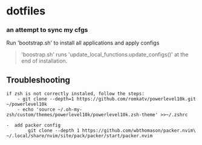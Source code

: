 # dotfiles
### an attempt to sync my cfgs 

Run 'bootstrap.sh' to install all applications and apply configs

> 'boostrap.sh' runs 'update_local_functions.update_configs()' at the end of installation.


## Troubleshooting
```
if zsh is not correctly instaled, follow the steps:
    - git clone --depth=1 https://github.com/romkatv/powerlevel10k.git ~/powerlevel10k
    - echo 'source ~/.oh-my-zsh/custom/themes/powerlevel10k/powerlevel10k.zsh-theme' >>~/.zshrc

-  add packer config
        git clone --depth 1 https://github.com/wbthomason/packer.nvim\ ~/.local/share/nvim/site/pack/packer/start/packer.nvim    

```
